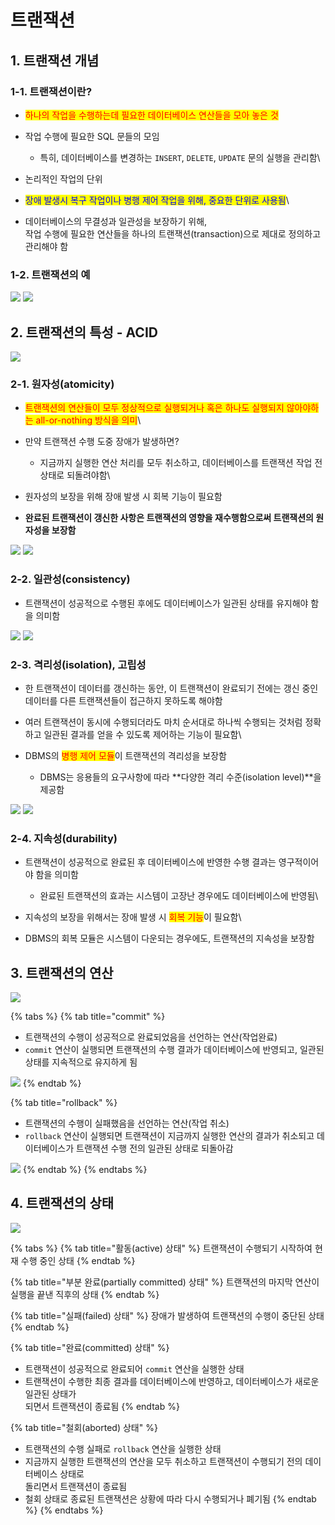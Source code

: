 # 트랜잭션

## 1. 트랜잭션 개념

### 1-1. 트랜잭션이란?

* <mark style="color:red;">하나의 작업을 수행하는데 필요한 데이터베이스 연산들을 모아 놓은 것</mark>
* 작업 수행에 필요한 SQL 문들의 모임
  * 특히, 데이터베이스를 변경하는 `INSERT`, `DELETE`, `UPDATE` 문의 실행을 관리함\

* 논리적인 작업의 단위
* <mark style="color:blue;">장애 발생시 복구 작업이나 병행 제어 작업을 위해, 중요한 단위로 사용됨</mark>\

* 데이터베이스의 무결성과 일관성을 보장하기 위해, \
  작업 수행에 필요한 연산들을 하나의 트랜잭션(transaction)으로 제대로 정의하고 관리해야 함

### 1-2. 트랜잭션의 예

![](../../../.gitbook/assets/Untitled-25.png) ![](../../../.gitbook/assets/Untitled-26.png)

## 2. 트랜잭션의 특성 - ACID

![](../../../.gitbook/assets/Untitled-34.png)

### 2-1. 원자성(atomicity)

* <mark style="color:red;">트랜잭션의 연산들이 모두 정상적으로 실행되거나 혹은 하나도 실행되지 않아야하는 all-or-nothing 방식을 의미</mark>\ <mark style="color:red;"></mark>
* 만약 트랜잭션 수행 도중 장애가 발생하면?
  * 지금까지 실행한 연산 처리를 모두 취소하고, 데이터베이스를 트랜잭션 작업 전 상태로 되돌려야함\

* 원자성의 보장을 위해 장애 발생 시 회복 기능이 필요함
* **완료된 트랜잭션이 갱신한 사항은 트랜잭션의 영향을 재수행함으로써 트랜잭션의 원자성을 보장함**

![](../../../.gitbook/assets/Untitled-28.png) ![](<../../../.gitbook/assets/Untitled-29 (1).png>)

### 2-2. 일관성(consistency)

* 트랜잭션이 성공적으로 수행된 후에도 데이터베이스가 일관된 상태를 유지해야 함을 의미함

![](../../../.gitbook/assets/Untitled-30.png) ![](../../../.gitbook/assets/Untitled-31.png)

### 2-3. 격리성(isolation), 고립성

* 한 트랜잭션이 데이터를 갱신하는 동안, 이 트랜잭션이 완료되기 전에는 갱신 중인 데이터를 다른 트랜잭션들이 접근하지 못하도록 해야함
* 여러 트랜잭션이 동시에 수행되더라도 마치 순서대로 하나씩 수행되는 것처럼 정확하고 일관된 결과를 얻을 수 있도록 제어하는 기능이 필요함\

* DBMS의 <mark style="color:red;">병행 제어 모듈</mark>이 트랜잭션의 격리성을 보장함
  * DBMS는 응용들의 요구사항에 따라 **다양한 격리 수준(isolation level)**을 제공함

![](../../../.gitbook/assets/Untitled-32.png) ![](../../../.gitbook/assets/Untitled-33.png)

### 2-4. 지속성(durability)

* 트랜잭션이 성공적으로 완료된 후 데이터베이스에 반영한 수행 결과는 영구적이어야 함을 의미함
  * 완료된 트랜잭션의 효과는 시스템이 고장난 경우에도 데이터베이스에 반영됨\

* 지속성의 보장을 위해서는 장애 발생 시 <mark style="color:red;">회복 기능</mark>이 필요함\

* DBMS의 회복 모듈은 시스템이 다운되는 경우에도, 트랜잭션의 지속성을 보장함

## 3. 트랜잭션의 연산

![](../../../.gitbook/assets/Untitled-35.png)

{% tabs %}
{% tab title="commit" %}
* 트랜잭션의 수행이 성공적으로 완료되었음을 선언하는 연산(작업완료)
* `commit` 연산이 실행되면 트랜잭션의 수행 결과가 데이터베이스에 반영되고, 일관된 상태를 지속적으로 유지하게 됨

![](../../../.gitbook/assets/Untitled-36.png)
{% endtab %}

{% tab title="rollback" %}
* 트랜잭션의 수행이 실패했음을 선언하는 연산(작업 취소)
* `rollback` 연산이 실행되면 트랜잭션이 지금까지 실행한 연산의 결과가 취소되고 데이터베이스가 트랜잭션 수행 전의 일관된 상태로 되돌아감

![](../../../.gitbook/assets/Untitled-37.png)
{% endtab %}
{% endtabs %}

## 4. 트랜잭션의 상태

![](../../../.gitbook/assets/Untitled-38.png)

{% tabs %}
{% tab title="활동(active) 상태" %}
트랜잭션이 수행되기 시작하여 현재 수행 중인 상태
{% endtab %}

{% tab title="부분 완료(partially committed) 상태" %}
트랜잭션의 마지막 연산이 실행을 끝낸 직후의 상태
{% endtab %}

{% tab title="실패(failed) 상태" %}
장애가 발생하여 트랜잭션의 수행이 중단된 상태
{% endtab %}

{% tab title="완료(committed) 상태" %}
* 트랜잭션이 성공적으로 완료되어 `commit` 연산을 실행한 상태
* 트랜잭션이 수행한 최종 결과를 데이터베이스에 반영하고, 데이터베이스가 새로운 일관된 상태가 \
  되면서 트랜잭션이 종료됨
{% endtab %}

{% tab title="철회(aborted) 상태" %}
* 트랜잭션의 수행 실패로 `rollback` 연산을 실행한 상태
* 지금까지 실행한 트랜잭션의 연산을 모두 취소하고 트랜잭션이 수행되기 전의 데이터베이스 상태로 \
  돌리면서 트랜잭션이 종료됨
* 철회 상태로 종료된 트랜잭션은 상황에 따라 다시 수행되거나 폐기됨
{% endtab %}
{% endtabs %}
